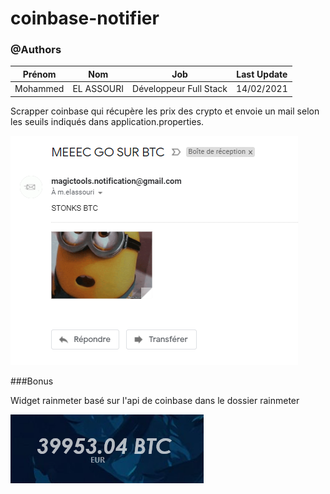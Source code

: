 # coinbase-notifier

### @Authors

| Prénom   | Nom        |           Job          |  Last Update  |
|----------|------------|------------------------|---------------|
| Mohammed | EL ASSOURI | Développeur Full Stack | 14/02/2021    |

Scrapper coinbase qui récupère les prix des crypto et envoie un mail selon les seuils indiqués dans application.properties.

![alt text](https://github.com/nujabness/coinbase-notifier/blob/main/1.PNG)

###Bonus 

Widget rainmeter basé sur l'api de coinbase dans le dossier rainmeter

![alt text](https://github.com/nujabness/coinbase-notifier/blob/main/2.PNG)